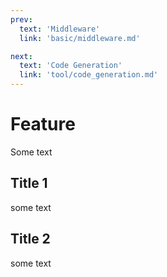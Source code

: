 ```yaml
---
prev:
  text: 'Middleware'
  link: 'basic/middleware.md'

next:
  text: 'Code Generation'
  link: 'tool/code_generation.md'
---
```




# Feature

Some text

## Title 1

some text

## Title 2

some text
